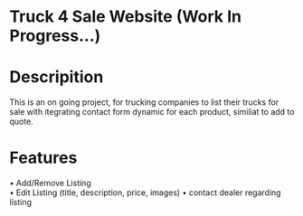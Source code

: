 # Truck 4 Sale Website (Work In Progress...)

# Descripition
This is an on going project, for trucking companies to list their trucks for sale with itegrating contact form dynamic for each product, similiat to add to quote.

# Features 

• Add/Remove Listing <br>
• Edit Listing (title, description, price, images)
• contact dealer regarding listing
